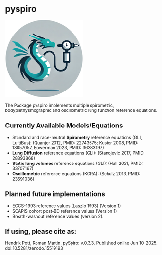 # pyspiro

![logo](https://github.com/OnlineArts/PySpiro/blob/main/pyspiro/data/pyspiro_250x.png?raw=true)

The Package pyspiro implements multiple spirometric, bodyplethysmographic and oscillometric lung function reference equations.

## Currently Available Models/Equations

- Standard and race-neutral **Spirometry** reference equations (GLI, LuftiBus): (Quanjer 2012, PMID: 22743675; Kuster 2008, PMID: 18057057, Bowerman 2023, PMID: 36383197)
- **Lung Diffusion** reference equations (GLI): (Stanojevic 2017, PMID: 28893868)
- **Static lung volumes** reference equations (GLI): (Hall 2021, PMID: 33707167)
- **Oscillometric** reference equations (KORA): (Schulz 2013, PMID: 23691036)

## Planned future implementations
- ECCS-1993 reference values (Laszlo 1993) (Version 1)
- SCAPIS cohort post-BD reference values (Version 1)
- Breath-washout reference values (version 2).

## If using, please cite as:
Hendrik Pott, Roman Martin. pySpiro: v.0.3.3. Published online Jun 10, 2025. doi:10.5281/zenodo.15519193
